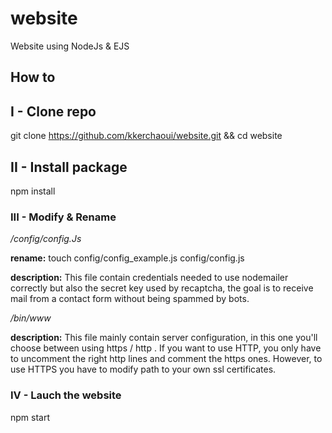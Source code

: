 # website
Website using NodeJs  &amp; EJS

## How to

## I - Clone repo

git clone https://github.com/kkerchaoui/website.git && cd website

## II - Install package

npm install 

### III - Modify & Rename

*/config/config.Js*

**rename:** touch config/config_example.js config/config.js 

**description:** This file contain credentials needed to use nodemailer correctly but also the secret key used by recaptcha, the goal is to receive mail from a contact form  without being spammed by bots.

*/bin/www*

**description:** This file mainly contain server configuration, in this one you'll choose between using https / http . If you want to use HTTP, you only have to uncomment the right http lines and comment the https ones. However, to use HTTPS you have to modify path to your own ssl certificates.


### IV - Lauch the website

npm start
